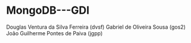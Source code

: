 # MongoDB---GDI

Douglas Ventura da Silva Ferreira (dvsf)
Gabriel de Oliveira Sousa (gos2)
João Guilherme Pontes de Paiva (jgpp)

